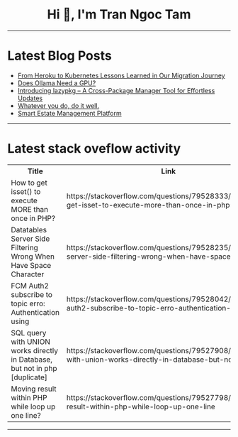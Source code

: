<h1 align="center">Hi 👋, I'm Tran Ngoc Tam</h1>

---

# Latest Blog Posts 
<!-- BLOG-POST-LIST:START -->
- [From Heroku to Kubernetes Lessons Learned in Our Migration Journey](https://dev.to/programmerraja/from-heroku-to-kubernetes-lessons-learned-in-our-migration-journey-1b8j)
- [Does Ollama Need a GPU?](https://dev.to/ajeetraina/does-ollama-need-a-gpu-f31)
- [Introducing lazypkg – A Cross-Package Manager Tool for Effortless Updates](https://dev.to/ymtdzzz/introducing-lazypkg-a-cross-package-manager-tool-for-effortless-updates-38b2)
- [Whatever you do, do it well.](https://dev.to/rejeer/whatever-you-do-do-it-well-21p)
- [Smart Estate Management Platform](https://dev.to/walidadebayo/smart-estate-management-platform-4350)
<!-- BLOG-POST-LIST:END -->

---

# Latest stack oveflow activity
<table>
  <tr><th>Title</th><th>Link</th></tr>
  <!-- STACKOVERFLOW:START --><tr><td>How to get isset&lpar;&rpar; to execute MORE than once in PHP?</td><td>https://stackoverflow.com/questions/79528333/how-to-get-isset-to-execute-more-than-once-in-php</td></tr><tr><td>Datatables Server Side Filtering Wrong When Have Space Character</td><td>https://stackoverflow.com/questions/79528235/datatables-server-side-filtering-wrong-when-have-space-character</td></tr><tr><td>FCM Auth2 subscribe to topic erro: Authentication using</td><td>https://stackoverflow.com/questions/79528042/fcm-auth2-subscribe-to-topic-erro-authentication-using</td></tr><tr><td>SQL query with UNION works directly in Database, but not in php [duplicate]</td><td>https://stackoverflow.com/questions/79527908/sql-query-with-union-works-directly-in-database-but-not-in-php</td></tr><tr><td>Moving result within PHP while loop up one line?</td><td>https://stackoverflow.com/questions/79527798/moving-result-within-php-while-loop-up-one-line</td></tr><!-- STACKOVERFLOW:END -->
</table>

---


